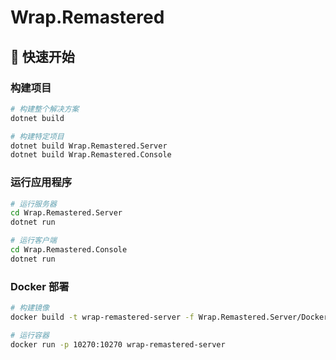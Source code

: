 # Wrap.Remastered

## 🚀 快速开始

### 构建项目
```bash
# 构建整个解决方案
dotnet build

# 构建特定项目
dotnet build Wrap.Remastered.Server
dotnet build Wrap.Remastered.Console
```

### 运行应用程序
```bash
# 运行服务器
cd Wrap.Remastered.Server
dotnet run

# 运行客户端
cd Wrap.Remastered.Console
dotnet run
```

### Docker 部署
```bash
# 构建镜像
docker build -t wrap-remastered-server -f Wrap.Remastered.Server/Dockerfile .

# 运行容器
docker run -p 10270:10270 wrap-remastered-server
```
